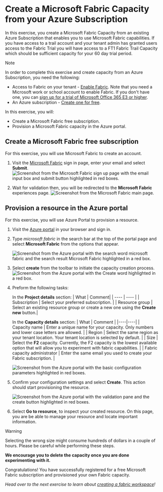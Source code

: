 # Create a Microsoft Fabric Capacity from your Azure Subscription

In this exercise, you create a Microsoft Fabric Capacity from an existing Azure Subscription that enables you to use Microsoft Fabric capabilities. If you have access to a trail account and your tenant admin has granted users access to the Fabric Trial you will have access to a FT1 Fabric Trail Capacity which should be sufficient capacity for your 60 day trial period.

> [!NOTE]
> In order to complete this exercise and create capacity from an Azure Subscription, you need the following:
>
> - Access to Fabric on your tenant - [Enable Fabric](../00-getting-started/README.md?id=enable-microsoft-fabric-trial-on-your-existing-tenant&WT.mc_id=academic-114547-leestott). Note that you need a Microsoft work or school account to enable Fabric. If you don't have one, you can [sign up for a trial of Microsoft Office 365 E3 or higher](https://www.microsoft.com/microsoft-365/business/compare-more-office-365-for-business-plans/?WT.mc_id=academic-114547-leestott).
> - An Azure subscription - [Create one for free](https://azure.microsoft.com/free/ai-services/?WT.mc_id=academic-114547-leestott).
>

In this exercise, you will:

- Create a Microsoft Fabric free subscription.
- Provision a Microsoft Fabric capacity in the Azure portal.

## Create a Microsoft Fabric free subscription

For this exercise, you will use Microsoft Fabric to create an account.

1. Visit the [Microsoft Fabric](https://app.fabric.microsoft.com/singleSignOn/?WT.mc_id=academic-114547-leestott) sign in page, enter your email and select **Submit**.
    ![Screenshot from the Microsoft Fabric sign up page with the email input box and submit button highlighted in red boxes.](./media/fabric-sign-in.png)

2. Wait for validation then, you will be redirected to the **Microsoft Fabric** experiences page.
    ![Screenshot from the Microsoft Fabric main page.](./media/fabric-main-page.png)

## Provision a resource in the Azure portal

For this exercise, you will use Azure Portal to provision a resource.

1. Visit the [Azure portal](https://portal.azure.com/?WT.mc_id=academic-114547-leestott) in your browser and sign in.

2. Type *microsoft fabric* in the search bar at the top of the portal page and select **Microsoft Fabric** from the options that appear.

    ![Screenshot from the Azure portal with the search word microsoft fabric and the search result Microsoft Fabric highlighted in a red box.](./media/search-microsoft-fabric.png)

3. Select **create** from the toolbar to initiate the capacity creation process.
    ![Screenshot from the Azure portal with the Create word highlighted in a red box.](./media/select-create-fabric.png)

4. Preform the following tasks:

    In the **Project details** section:
    | What | Comment|
    | ---- | ---- |
    | Subscription | Select your preferred subscription. |
    | Resource group | Select an existing resource group or create a new one using the **Create new** button.|

    In the **Capacity details** section:
    | What | Comment |
    |----|----|
    | Capacity name | Enter a unique name for your capacity. Only numbers and lower case letters are allowed. |
    | Region | Select the same region as your tenant location. Your tenant location is selected by default. |
    | Size | Select the **F2** capacity. Currently, the F2 capacity is the lowest available option that will allow you to experiment with fabric capabilities. |
    | Fabric capacity administrator | Enter the same email you used to create your Fabric subscription. |

    ![Screenshot from the Azure portal with the basic configuration parameters highlighted in red boxes.](./media/basic-fabric-capacity-details.png)

5. Confirm your configuration settings and select **Create**. This action should start provisioning the resource.

    ![Screenshot from the Azure portal with the validation pane and the create button highlighted in red boxes.](./media/select-create-fabric-capacity.png)

6. Select **Go to resource**, to inspect your created resource. On this page, you are be able to manage your resource and locate important information.

> [!WARNING]
> Selecting the wrong size might consume hundreds of dollars in a couple of hours. Please be careful while performing these steps.
>
> **We encourage you to delete the capacity once you are done experimenting with it.**

Congratulations! You have successfully registered for a free Microsoft Fabric subscription and provisioned your own Fabric capacity.

*Head over to the next exercise to learn about [creating a fabric workspace](../02-create-fabric-workspace/README.md?WT.mc_id=academic-114547-leestott)!*
